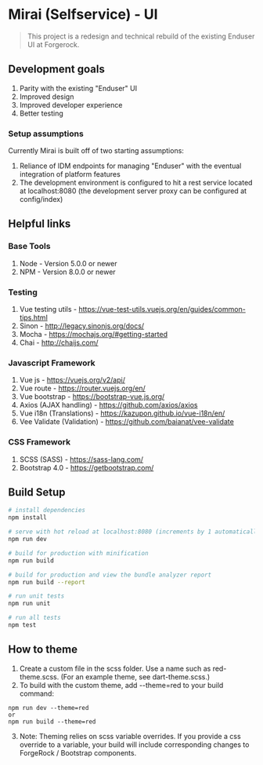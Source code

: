# Mirai (Selfservice) - UI

> This project is a redesign and technical rebuild of the existing Enduser UI at Forgerock.

## Development goals
1. Parity with the existing "Enduser" UI
2. Improved design
3. Improved developer experience
4. Better testing

### Setup assumptions
Currently Mirai is built off of two starting assumptions:
1. Reliance of IDM endpoints for managing "Enduser" with the eventual integration of platform features
2. The development environment is configured to hit a rest service located at localhost:8080 (the development server proxy can be configured at config/index)

## Helpful links

### Base Tools
1. Node - Version 5.0.0 or newer
2. NPM - Version 8.0.0 or newer

### Testing
1. Vue testing utils - https://vue-test-utils.vuejs.org/en/guides/common-tips.html
2. Sinon - http://legacy.sinonjs.org/docs/
3. Mocha - https://mochajs.org/#getting-started
4. Chai - http://chaijs.com/

### Javascript Framework
1. Vue js - https://vuejs.org/v2/api/
2. Vue route - https://router.vuejs.org/en/
3. Vue bootstrap - https://bootstrap-vue.js.org/
4. Axios (AJAX handling) - https://github.com/axios/axios
5. Vue i18n (Translations) - https://kazupon.github.io/vue-i18n/en/
6. Vee Validate (Validation) - https://github.com/baianat/vee-validate

### CSS Framework
1. SCSS (SASS) - https://sass-lang.com/
2. Bootstrap 4.0 - https://getbootstrap.com/

## Build Setup

``` bash
# install dependencies
npm install

# serve with hot reload at localhost:8080 (increments by 1 automatically if port is in use).
npm run dev

# build for production with minification
npm run build

# build for production and view the bundle analyzer report
npm run build --report

# run unit tests
npm run unit

# run all tests
npm test
```

## How to theme
1) Create a custom file in the scss folder. Use a name such as red-theme.scss. (For an example theme, see dart-theme.scss.)
2) To build with the custom theme, add --theme=red to your build command:

```
npm run dev --theme=red
or
npm run build --theme=red
```
3) Note: Theming relies on scss variable overrides. If you provide a css override to a variable, your build will include corresponding changes to ForgeRock / Bootstrap components.
